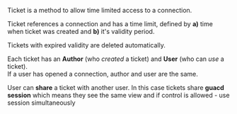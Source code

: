 Ticket is a method to allow time limited access to a connection.

Ticket references a connection and has a time limit, defined by **a)** time when ticket was created and **b)** it's validity period.

Tickets with expired validity are deleted automatically. 

Each ticket has an **Author** (who _created_ a ticket) and **User** (who can _use_ a ticket).  
If a user has opened a connection, author and user are the same.  

User can **share** a ticket with another user. In this case tickets share **guacd session** which means they see the same view and if control is allowed - use session simultaneously 